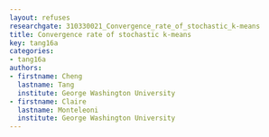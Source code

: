 ```yaml
---
layout: refuses
researchgate: 310330021_Convergence_rate_of_stochastic_k-means
title: Convergence rate of stochastic k-means
key: tang16a
categories:
- tang16a
authors:
- firstname: Cheng
  lastname: Tang
  institute: George Washington University
- firstname: Claire
  lastname: Monteleoni
  institute: George Washington University
---
```

